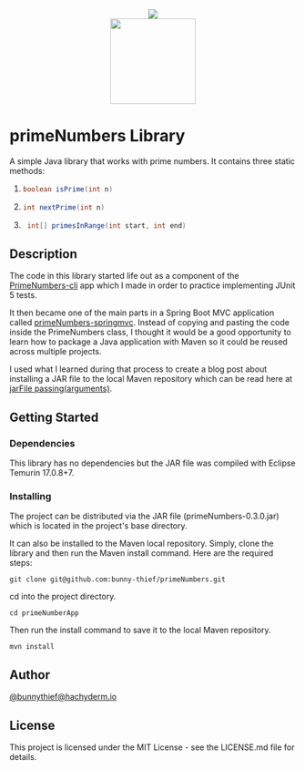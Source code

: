 <div style="text-align:center">
    <img src="https://projects.eclipse.org/sites/default/files/Logo_Temurin_2021_08_17_JRR_RGB-V1A_0.png" />
</div>

<div style="text-align:center">
    <img src="https://junit.org/junit5/assets/img/junit5-logo.png" width="150" />
</div>

# primeNumbers Library

A simple Java library that works with prime numbers. It contains three static methods:
1. ```java
   boolean isPrime(int n)
   ```
2. ```java
   int nextPrime(int n)
   ```
3. ```java
    int[] primesInRange(int start, int end)
    ```

## Description

The code in this library started life out as a component of the [PrimeNumbers-cli](https://github.com/bunny-thief/primeNumbers-cli) app which I made in order to practice implementing JUnit 5 tests.

It then became one of the main parts in a Spring Boot MVC application called [primeNumbers-springmvc](https://github.com/bunny-thief/primeNumbers-spring-mvc). Instead of copying and pasting the code inside the PrimeNumbers class, I thought it would be a good opportunity to learn how to package a Java application with Maven so it could be reused across multiple projects.

I used what I learned during that process to create a blog post about installing a JAR file to the local Maven repository which can be read here at [jarFile passing(arguments)](https://www.passingarguments.dev/posts/java-jar-file/).

## Getting Started

### Dependencies

This library has no dependencies but the JAR file was compiled with Eclipse Temurin 17.0.8+7.

### Installing

The project can be distributed via the JAR file (primeNumbers-0.3.0.jar) which is located in the project's base directory.

It can also be installed to the Maven local repository. Simply, clone the library and then run the Maven install command. Here are the required steps:

```
git clone git@github.com:bunny-thief/primeNumbers.git
```

cd into the project directory.

```
cd primeNumberApp
```

Then run the install command to save it to the local Maven repository.

```
mvn install
```

## Author

[@bunnythief@hachyderm.io](https://hachyderm.io/@bunnythief)

## License

This project is licensed under the MIT License - see the LICENSE.md file for details.